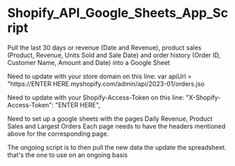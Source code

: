 # Shopify_API_Google_Sheets_App_Script
Pull the last 30 days or revenue (Date and Revenue), product sales (Product, Revenue, Units Sold and Sale Date) and order history (Order ID, Customer Name, Amount and Date) into a Google Sheet

Need to update with your store domain on this line:
  var apiUrl = "https://ENTER HERE.myshopify.com/admin/api/2023-01/orders.jso

Need to update with your Shopify-Access-Token on this line:
  "X-Shopify-Access-Token": "ENTER HERE",

Need to set up a google sheets with the pages Daily Revenue, Product Sales and Largest Orders
Each page needs to have the headers mentioned above for the corresponding page. 

The ongoing script is to then pull the new data the update the spreadsheet. that's the one to use on an ongoing basis
